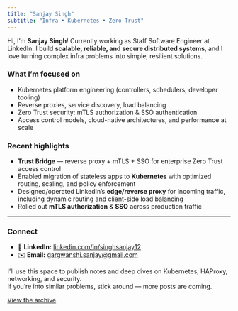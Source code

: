 ```yaml
---
title: "Sanjay Singh"
subtitle: "Infra • Kubernetes • Zero Trust"
---
```


Hi, I’m **Sanjay Singh**! Currently working as Staff Software Engineer at LinkedIn. I build **scalable, reliable, and secure distributed systems**, and I love turning complex infra problems into simple, resilient solutions.

### What I’m focused on
- Kubernetes platform engineering (controllers, schedulers, developer tooling)
- Reverse proxies, service discovery, load balancing
- Zero Trust security: mTLS authorization & SSO authentication
- Access control models, cloud-native architectures, and performance at scale

### Recent highlights
- **Trust Bridge** — reverse proxy + mTLS + SSO for enterprise Zero Trust access control  
- Enabled migration of stateless apps to **Kubernetes** with optimized routing, scaling, and policy enforcement  
- Designed/operated LinkedIn’s **edge/reverse proxy** for incoming traffic, including dynamic routing and client-side load balancing  
- Rolled out **mTLS authorization** & **SSO** across production traffic

---

### Connect
- 🔗 **LinkedIn:** [linkedin.com/in/singhsanjay12](https://linkedin.com/in/singhsanjay12)
- ✉️ **Email:** [gargwanshi.sanjay@gmail.com](mailto:gargwanshi.sanjay@gmail.com)

I’ll use this space to publish notes and deep dives on Kubernetes, HAProxy, networking, and security.  
If you’re into similar problems, stick around — more posts are coming.

[View the archive](/archive)
